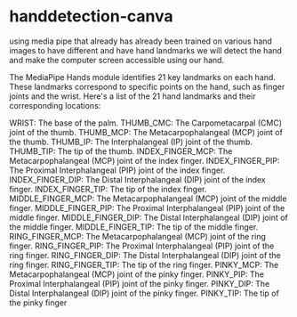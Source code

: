 # handdetection-canva
using media pipe that already has already been trained on various hand images to have different and have hand landmarks we will detect the hand and make the computer screen accessible using our hand.

The MediaPipe Hands module identifies 21 key landmarks on each hand. These landmarks correspond to specific points on the hand, such as finger joints and the wrist. Here's a list of the 21 hand landmarks and their corresponding locations:

WRIST: The base of the palm.
THUMB_CMC: The Carpometacarpal (CMC) joint of the thumb.
THUMB_MCP: The Metacarpophalangeal (MCP) joint of the thumb.
THUMB_IP: The Interphalangeal (IP) joint of the thumb.
THUMB_TIP: The tip of the thumb.
INDEX_FINGER_MCP: The Metacarpophalangeal (MCP) joint of the index finger.
INDEX_FINGER_PIP: The Proximal Interphalangeal (PIP) joint of the index finger.
INDEX_FINGER_DIP: The Distal Interphalangeal (DIP) joint of the index finger.
INDEX_FINGER_TIP: The tip of the index finger.
MIDDLE_FINGER_MCP: The Metacarpophalangeal (MCP) joint of the middle finger.
MIDDLE_FINGER_PIP: The Proximal Interphalangeal (PIP) joint of the middle finger.
MIDDLE_FINGER_DIP: The Distal Interphalangeal (DIP) joint of the middle finger.
MIDDLE_FINGER_TIP: The tip of the middle finger.
RING_FINGER_MCP: The Metacarpophalangeal (MCP) joint of the ring finger.
RING_FINGER_PIP: The Proximal Interphalangeal (PIP) joint of the ring finger.
RING_FINGER_DIP: The Distal Interphalangeal (DIP) joint of the ring finger.
RING_FINGER_TIP: The tip of the ring finger.
PINKY_MCP: The Metacarpophalangeal (MCP) joint of the pinky finger.
PINKY_PIP: The Proximal Interphalangeal (PIP) joint of the pinky finger.
PINKY_DIP: The Distal Interphalangeal (DIP) joint of the pinky finger.
PINKY_TIP: The tip of the pinky finger
